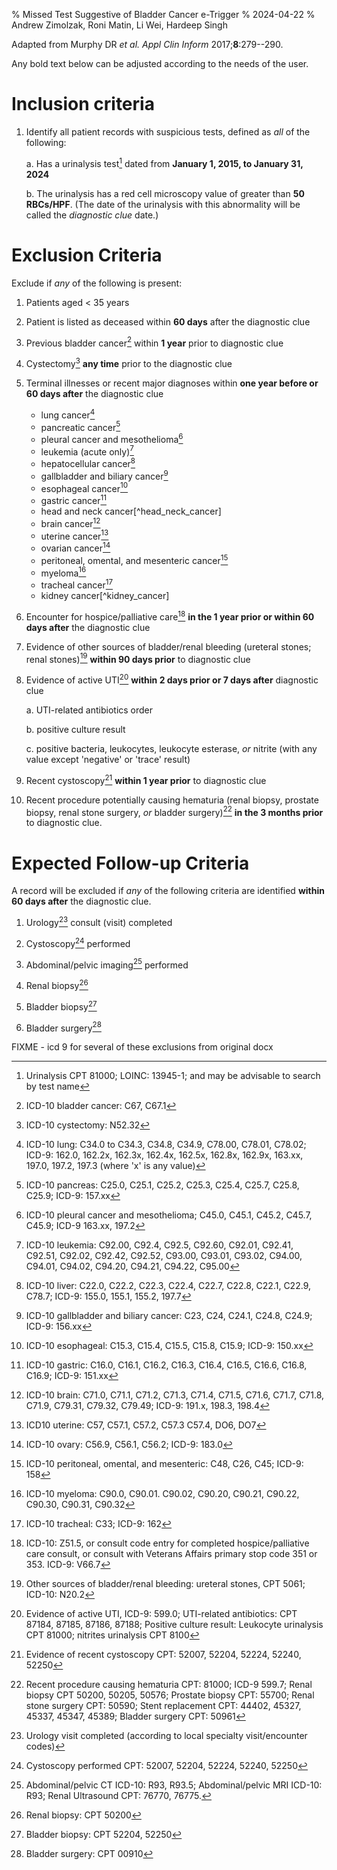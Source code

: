 % Missed Test Suggestive of Bladder Cancer e-Trigger
% 2024-04-22
% Andrew Zimolzak, Roni Matin, Li Wei, Hardeep Singh

Adapted from Murphy DR *et al. Appl Clin Inform* 2017;**8**:279--290.

Any bold text below can be adjusted according to the needs of the
user.




# Inclusion criteria

1. Identify all patient records with suspicious tests, defined as
*all* of the following:

    a. Has a urinalysis test[^1] dated from **January 1, 2015, to
    January 31, 2024**

    b. The urinalysis has a red cell microscopy value of greater than
    **50 RBCs/HPF**. (The date of the urinalysis with this abnormality
    will be called the *diagnostic clue* date.)




# Exclusion Criteria

Exclude if *any* of the following is present:

1. Patients aged < 35 years

2. Patient is listed as deceased within **60 days** after the
diagnostic clue

3. Previous bladder cancer[^2] within **1 year** prior to diagnostic
clue

4.  Cystectomy[^4] **any time** prior to the diagnostic clue

5.  Terminal illnesses or recent major diagnoses within **one year
    before or 60 days after** the diagnostic clue

    - lung cancer[^5]
    - pancreatic cancer[^6]
    - pleural cancer and mesothelioma[^7]
    - leukemia (acute only)[^8]
    - hepatocellular cancer[^9]
    - gallbladder and biliary cancer[^10]
    - esophageal cancer[^11]
    - gastric cancer[^12]
    - head and neck cancer[^head_neck_cancer]
    - brain cancer[^23]
    - uterine cancer[^24]
    - ovarian cancer[^25]
    - peritoneal, omental, and mesenteric cancer[^28]
    - myeloma[^29]
    - tracheal cancer[^30]
    - kidney cancer[^kidney_cancer]

6.  Encounter for hospice/palliative
    care[^32] **in the 1 year prior or within 60 days after** the
    diagnostic clue

7.  Evidence of other sources of bladder/renal
    bleeding (ureteral stones; renal stones)[^33] **within 90 days
    prior** to diagnostic clue

8.  Evidence of active UTI[^34] **within 2 days prior or 7 days
    after** diagnostic clue

    a. UTI-related antibiotics order

    b. positive culture result
    
    c. positive bacteria, leukocytes, leukocyte esterase, *or* nitrite
    (with any value except 'negative' or 'trace' result)

9.  Recent cystoscopy[^35] **within 1 year
    prior** to diagnostic clue

10.  Recent procedure potentially causing hematuria
    (renal biopsy, prostate biopsy, renal stone surgery, *or* bladder
    surgery)[^36] **in the 3 months prior** to diagnostic clue.




# Expected Follow-up Criteria

A record will be excluded if *any* of the following criteria are
identified **within 60 days after** the diagnostic clue.

1.  Urology[^37] consult (visit) completed

2.  Cystoscopy[^38] performed

3.  Abdominal/pelvic imaging[^39] performed

4.  Renal biopsy[^40]

5.  Bladder biopsy[^41]

6.  Bladder surgery[^42]




[^1]: Urinalysis CPT 81000; LOINC: 13945-1; and may be advisable to
search by test name

[^2]: ICD-10 bladder cancer: C67, C67.1

[^4]: ICD-10 cystectomy: N52.32

[^5]: ICD-10 lung: C34.0 to C34.3, C34.8, C34.9, C78.00, C78.01, C78.02;
ICD-9: 162.0, 162.2x, 162.3x, 162.4x, 162.5x, 162.8x, 162.9x, 163.xx,
197.0, 197.2, 197.3 (where 'x' is any value)

[^6]: ICD-10 pancreas: C25.0, C25.1, C25.2, C25.3, C25.4, C25.7, C25.8,
C25.9; ICD-9: 157.xx

[^7]: ICD-10 pleural cancer and mesothelioma; C45.0, C45.1, C45.2,
C45.7, C45.9; ICD-9 163.xx, 197.2

[^8]: ICD-10 leukemia: C92.00, C92.4, C92.5, C92.60, C92.01, C92.41,
C92.51, C92.02, C92.42, C92.52, C93.00, C93.01, C93.02, C94.00,
C94.01, C94.02, C94.20, C94.21, C94.22, C95.00





FIXME - icd 9 for several of these exclusions from original docx





[^9]: ICD-10 liver: C22.0, C22.2, C22.3, C22.4, C22.7, C22.8, C22.1,
C22.9, C78.7; ICD-9: 155.0, 155.1, 155.2, 197.7

[^10]: ICD-10 gallbladder and biliary cancer: C23, C24, C24.1, C24.8,
C24.9; ICD-9: 156.xx

[^11]: ICD-10 esophageal: C15.3, C15.4, C15.5, C15.8, C15.9; ICD-9:
150.xx

[^12]: ICD-10 gastric: C16.0, C16.1, C16.2, C16.3, C16.4, C16.5, C16.6,
C16.8, C16.9; ICD-9: 151.xx

[^23]: ICD-10 brain: C71.0, C71.1, C71.2, C71.3, C71.4, C71.5, C71.6,
C71.7, C71.8, C71.9, C79.31, C79.32, C79.49; ICD-9: 191.x, 198.3,
198.4

[^24]: ICD10 uterine: C57, C57.1, C57.2, C57.3 C57.4, DO6, DO7

[^25]: ICD-10 ovary: C56.9, C56.1, C56.2; ICD-9: 183.0

[^28]: ICD-10 peritoneal, omental, and mesenteric:
C48, C26, C45; ICD-9: 158

[^29]: ICD-10 myeloma: C90.0, C90.01. C90.02, C90.20, C90.21, C90.22,
C90.30, C90.31, C90.32

[^30]: ICD-10 tracheal: C33; ICD-9: 162

[^32]: ICD-10: Z51.5, or consult code entry for completed
hospice/palliative care consult, or consult with Veterans Affairs
primary stop code 351 or 353. ICD-9: V66.7

[^33]: Other sources of bladder/renal bleeding: ureteral stones,
CPT 5061; ICD-10: N20.2

[^34]: Evidence of active UTI, ICD-9: 599.0; UTI-related antibiotics:
CPT 87184, 87185, 87186, 87188; Positive culture result: Leukocyte
urinalysis CPT 81000; nitrites urinalysis CPT 8100

[^35]: Evidence of recent cystoscopy CPT: 52007, 52204, 52224, 52240,
52250

[^36]: Recent procedure causing hematuria CPT: 81000; ICD-9 599.7; Renal
biopsy CPT 50200, 50205, 50576; Prostate biopsy CPT: 55700; Renal
stone surgery CPT: 50590; Stent replacement CPT: 44402, 45327, 45337,
45347, 45389; Bladder surgery CPT: 50961

[^37]: Urology visit completed (according to local specialty
visit/encounter codes)

[^38]: Cystoscopy performed CPT: 52007, 52204, 52224, 52240, 52250

[^39]: Abdominal/pelvic CT ICD-10: R93, R93.5; Abdominal/pelvic MRI
ICD-10: R93; Renal Ultrasound CPT: 76770, 76775.

[^40]: Renal biopsy: CPT 50200

[^41]: Bladder biopsy: CPT 52204, 52250

[^42]: Bladder surgery: CPT 00910

